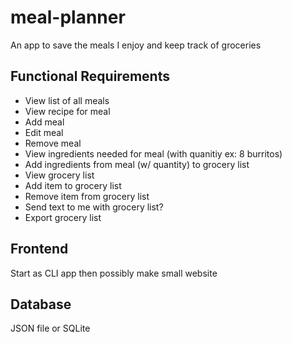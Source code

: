 # meal-planner
An app to save the meals I enjoy and keep track of groceries

## Functional Requirements
- View list of all meals
- View recipe for meal
- Add meal
- Edit meal
- Remove meal
- View ingredients needed for meal (with quanitiy ex: 8 burritos)
- Add ingredients from meal (w/ quantity) to grocery list
- View grocery list
- Add item to grocery list
- Remove item from grocery list
- Send text to me with grocery list?
- Export grocery list

## Frontend
Start as CLI app then possibly make small website

## Database
JSON file or SQLite
